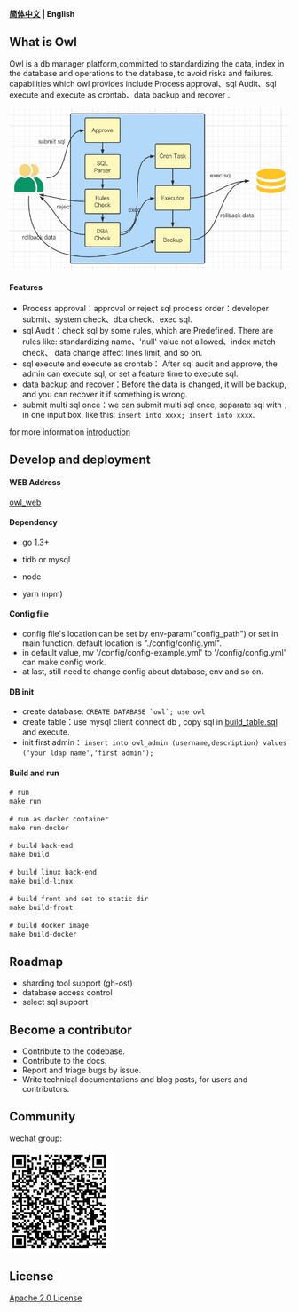<div align="left">

**[简体中文](./doc/README-zh-CN.md) | English**

</div>

## What is Owl

Owl is a db manager platform,committed to standardizing the data, index in the database and operations to the database, to avoid risks and failures.  
capabilities which owl provides include Process approval、sql Audit、sql execute and execute as crontab、data backup and recover .

![architecture](./doc/image/architecture-en.png)

#### Features

* Process approval：approval or reject sql process order：developer submit、system check、dba check、exec sql.
* sql Audit：check sql by some rules, which are Predefined. There are rules like: standardizing name、'null' value not allowed、index match check、 data change affect lines limit, and so on. 
* sql execute and execute as crontab： After sql audit and approve, the admin can execute sql, or set a feature time to execute sql.
* data backup and recover：Before the data is changed, it will be backup, and you can recover it if something is wrong.
* submit multi sql once：we can submit multi sql once,  separate sql with ```;``` in one input box. like this: ```insert into xxxx; insert into xxxx```.

for more information [introduction](./doc/introduction.md)

## Develop and deployment

#### WEB Address

[owl_web](https://github.com/ibanyu/owl_web)

#### Dependency
* go 1.3+
* tidb or mysql

* node 
* yarn (npm)

#### Config file

* config file's location can be set by env-param("config_path") or set in main function. default location is "./config/config.yml".  
* in default value, mv '/config/config-example.yml' to '/config/config.yml' can make config work. 
* at last, still need to change config about database, env and so on.

#### DB init

* create database: ``` CREATE DATABASE `owl`; use owl ```
* create table：use mysql client connect db , copy sql in [build_table.sql](./dao/build_table.sql) and execute.
* init first admin： ``` insert into owl_admin (username,description) values ('your ldap name','first admin'); ```

#### Build and run
```
# run
make run

# run as docker container
make run-docker

# build back-end
make build

# build linux back-end
make build-linux

# build front and set to static dir
make build-front

# build docker image
make build-docker
```
 
## Roadmap

* sharding tool support (gh-ost)
* database access control
* select sql support

## Become a contributor

* Contribute to the codebase.
* Contribute to the docs.
* Report and triage bugs by issue.
* Write technical documentations and blog posts, for users and contributors.

## Community

wechat group:

![wechat-group](./doc/image/wechat-group.png)

## License

[Apache 2.0 License](doc/LICENSE)
